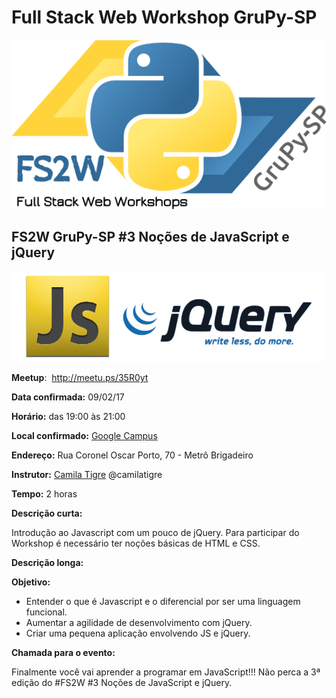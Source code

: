 # Full Stack Web Workshop GruPy-SP

![fs2w](img/fs2w.png)

## FS2W GruPy-SP #3 Noções de JavaScript e jQuery

![img](img/js_jquery.png)

**Meetup**: <img src="https://a248.e.akamai.net/secure.meetupstatic.com/photos/event/8/f/1/d/highres_454596637.jpeg" alt="" height="30px"> http://meetu.ps/35R0yt

**Data confirmada:** 09/02/17

**Horário:** das 19:00 às 21:00

**Local confirmado:** [Google Campus](https://www.campus.co/sao-paulo/pt)

**Endereço:** Rua Coronel Oscar Porto, 70 - Metrô Brigadeiro

**Instrutor:** [Camila Tigre](https://github.com/camilatigre) @camilatigre

**Tempo:** 2 horas

**Descrição curta:**

Introdução ao Javascript com um pouco de jQuery. Para participar do Workshop é necessário ter noções básicas de HTML e CSS.


**Descrição longa:**


**Objetivo:**

* Entender o que é Javascript e o diferencial por ser uma linguagem funcional. 
* Aumentar a agilidade de desenvolvimento com jQuery.
* Criar uma pequena aplicação envolvendo JS e jQuery.


**Chamada para o evento:**

Finalmente você vai aprender a programar em JavaScript!!! Não perca a 3ª edição do #FS2W #3 Noções de JavaScript e jQuery.
